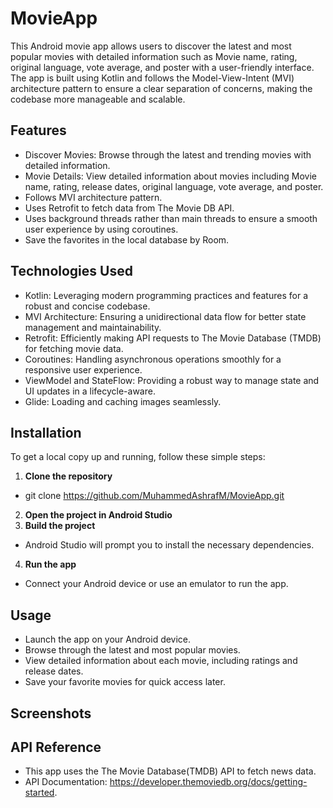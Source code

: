 
# MovieApp

This Android movie app allows users to discover the latest and most popular movies with detailed information such as Movie name, rating, original language, vote average, and poster with a user-friendly interface. The app is built using Kotlin and follows the Model-View-Intent (MVI) architecture pattern to ensure a clear separation of concerns, making the codebase more manageable and scalable.

## Features

- Discover Movies: Browse through the latest and trending movies with detailed information.
- Movie Details: View detailed information about movies including Movie name, rating, release dates, original language, vote average, and poster.
- Follows MVI architecture pattern.
- Uses Retrofit to fetch data from The Movie DB API.
- Uses background threads rather than main threads to ensure a smooth user experience by using coroutines.
- Save the favorites in the local database by Room.


## Technologies Used
- Kotlin: Leveraging modern programming practices and features for a robust and concise codebase.
- MVI Architecture: Ensuring a unidirectional data flow for better state management and maintainability.
- Retrofit: Efficiently making API requests to The Movie Database (TMDB) for fetching movie data.
- Coroutines: Handling asynchronous operations smoothly for a responsive user experience.
- ViewModel and StateFlow: Providing a robust way to manage state and UI updates in a lifecycle-aware.
- Glide: Loading and caching images seamlessly.


## Installation

To get a local copy up and running, follow these simple steps:

1. **Clone the repository**
- git clone https://github.com/MuhammedAshrafM/MovieApp.git
2. **Open the project in Android Studio**
3. **Build the project**
- Android Studio will prompt you to install the necessary dependencies.
4. **Run the app**
- Connect your Android device or use an emulator to run the app.

    
## Usage
- Launch the app on your Android device.
- Browse through the latest and most popular movies.
- View detailed information about each movie, including ratings and release dates.
- Save your favorite movies for quick access later.



## Screenshots


## API Reference

- This app uses the The Movie Database(TMDB) API to fetch news data. 
- API Documentation:
    https://developer.themoviedb.org/docs/getting-started.
